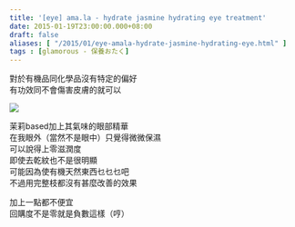 ```yaml
---
title: '[eye] ama.la - hydrate jasmine hydrating eye treatment'
date: 2015-01-19T23:00:00.000+08:00
draft: false
aliases: [ "/2015/01/eye-amala-hydrate-jasmine-hydrating-eye.html" ]
tags : [glamorous - 保養おたく]
---
```


對於有機品同化學品沒有特定的偏好  
有功效同不會傷害皮膚的就可以  

![](/images/amalajasmine.jpg)

茉莉based加上其氣味的眼部精華  
在我眼外（當然不是眼中）只覺得微微保濕  
可以說得上零滋潤度  
即使去乾紋也不是很明顯  
可能因為使有機天然東西乜乜乜吧  
不過用完整枝都沒有甚麼改善的效果  
  
加上一點都不便宜  
回購度不是零就是負數這樣（哼）
